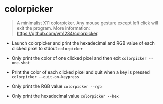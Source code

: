 # colorpicker
> A minimalist X11 colorpicker.
> Any mouse gesture except left click will exit the program.
> More information: <https://github.com/ym1234/colorpicker>.

- Launch colorpicker and print the hexadecimal and RGB value of each clicked pixel to stdout
`colorpicker`

- Only print the color of one clicked pixel and then exit
`colorpicker --one-shot`

- Print the color of each clicked pixel and quit when a key is pressed
`colorpicker --quit-on-keypress`

- Only print the RGB value
`colorpicker --rgb`

- Only print the hexadecimal value
`colorpicker --hex`
